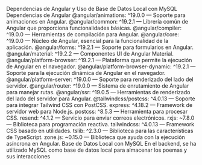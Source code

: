 Dependencias de Angular y Uso de Base de Datos Local con MySQL
Dependencias de Angular
@angular/animations: ^19.0.0 — Soporte para animaciones en Angular.
@angular/common: ^19.2.1 — Librería común de Angular que proporciona funcionalidades básicas.
@angular/compiler: ^19.0.0 — Herramientas de compilación para Angular.
@angular/core: ^19.0.0 — Núcleo de Angular, esencial para la funcionalidad de la aplicación.
@angular/forms: ^19.2.1 — Soporte para formularios en Angular.
@angular/material: ^19.2.2 — Componentes UI de Angular Material.
@angular/platform-browser: ^19.2.1 — Plataforma que permite la ejecución de Angular en el navegador.
@angular/platform-browser-dynamic: ^19.2.1 — Soporte para la ejecución dinámica de Angular en el navegador.
@angular/platform-server: ^19.0.0 — Soporte para renderizado del lado del servidor.
@angular/router: ^19.0.0 — Sistema de enrutamiento de Angular para manejar rutas.
@angular/ssr: ^19.0.5 — Herramientas de renderizado del lado del servidor para Angular.
@tailwindcss/postcss: ^4.0.13 — Soporte para integrar Tailwind CSS con PostCSS.
express: ^4.18.2 — Framework de servidor web para Node.js.
postcss: ^8.5.3 — Herramienta para procesar CSS.
resend: ^4.1.2 — Servicio para enviar correos electrónicos.
rxjs: ~7.8.0 — Biblioteca para programación reactiva.
tailwindcss: ^4.0.13 — Framework CSS basado en utilidades.
tslib: ^2.3.0 — Biblioteca para las características de TypeScript.
zone.js: ~0.15.0 — Biblioteca que ayuda con la ejecución asíncrona en Angular.
Base de Datos Local con MySQL
En el backend, se ha utilizado MySQL como base de datos local para almacenar los poemas y sus interacciones
